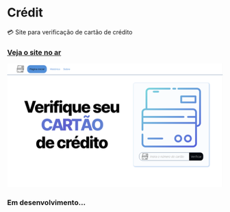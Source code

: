 # Crédit
💳 Site para verificação de cartão de crédito

### [Veja o site no ar](https://credit-validation.netlify.app/index.html)

![Screenshot 1](screenshot1.png)

### Em desenvolvimento...
